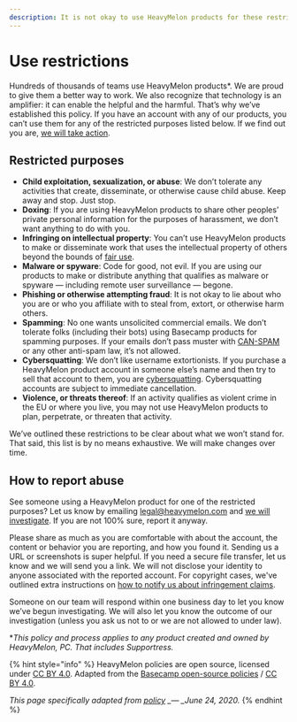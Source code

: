 ```yaml
---
description: It is not okay to use HeavyMelon products for these restricted purposes.
---
```


# Use restrictions

Hundreds of thousands of teams use HeavyMelon products\*. We are proud to give them a better way to work. We also recognize that technology is an amplifier: it can enable the helpful and the harmful. That’s why we’ve established this policy. If you have an account with any of our products, you can’t use them for any of the restricted purposes listed below. If we find out you are, [we will take action](how-we-handle-abusive-usage.md).

## Restricted purposes

* **Child exploitation, sexualization, or abuse**: We don’t tolerate any activities that create, disseminate, or otherwise cause child abuse. Keep away and stop. Just stop.
* **Doxing**: If you are using HeavyMelon products to share other peoples’ private personal information for the purposes of harassment, we don’t want anything to do with you.
* **Infringing on intellectual property**: You can’t use HeavyMelon products to make or disseminate work that uses the intellectual property of others beyond the bounds of [fair use](https://www.copyright.gov/fair-use/more-info.html).
* **Malware or spyware**: Code for good, not evil. If you are using our products to make or distribute anything that qualifies as malware or spyware — including remote user surveillance — begone.
* **Phishing or otherwise attempting fraud**: It is not okay to lie about who you are or who you affiliate with to steal from, extort, or otherwise harm others.
* **Spamming**: No one wants unsolicited commercial emails. We don’t tolerate folks \(including their bots\) using Basecamp products for spamming purposes. If your emails don’t pass muster with [CAN-SPAM](https://www.ftc.gov/tips-advice/business-center/guidance/can-spam-act-compliance-guide-business) or any other anti-spam law, it’s not allowed.
* **Cybersquatting**: We don’t like username extortionists. If you purchase a HeavyMelon product account in someone else’s name and then try to sell that account to them, you are [cybersquatting](https://www.law.cornell.edu/uscode/text/15/1125). Cybersquatting accounts are subject to immediate cancellation.
* **Violence, or threats thereof**: If an activity qualifies as violent crime in the EU or where you live, you may not use HeavyMelon products to plan, perpetrate, or threaten that activity.

We’ve outlined these restrictions to be clear about what we won’t stand for. That said, this list is by no means exhaustive. We will make changes over time.

## How to report abuse

See someone using a HeavyMelon product for one of the restricted purposes? Let us know by emailing [legal@heavymelon.com](mailto:legal@heavymelon.com) and [we will investigate](how-we-handle-abusive-usage.md). If you are not 100% sure, report it anyway.

Please share as much as you are comfortable with about the account, the content or behavior you are reporting, and how you found it. Sending us a URL or screenshots is super helpful. If you need a secure file transfer, let us know and we will send you a link. We will not disclose your identity to anyone associated with the reported account. For copyright cases, we've outlined extra instructions on [how to notify us about infringement claims](copyright-infringement-claims.md).

Someone on our team will respond within one business day to let you know we’ve begun investigating. We will also let you know the outcome of our investigation \(unless you ask us not to or we are not allowed to under law\).

\*_This policy and process applies to any product created and owned by HeavyMelon, PC. That includes Supportress._

{% hint style="info" %}
HeavyMelon policies are open source, licensed under [CC BY 4.0](https://creativecommons.org/licenses/by/4.0/). Adapted from the [Basecamp open-source policies](https://github.com/basecamp/policies) / [CC BY 4.0](https://creativecommons.org/licenses/by/4.0/).

_This page specifically adapted from_ [_policy_](https://github.com/basecamp/policies/blob/a88ad6072382ec404652568efc29495cb84202e5/abuse/index.md) _\_— \_June 24, 2020._
{% endhint %}

